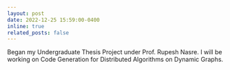 ```yaml
---
layout: post
date: 2022-12-25 15:59:00-0400
inline: true
related_posts: false
---
```


Began my Undergraduate Thesis Project under Prof. Rupesh Nasre. I will be working on Code Generation for Distributed Algorithms on Dynamic Graphs. 

